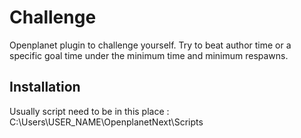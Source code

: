 # Challenge
Openplanet plugin to challenge yourself. Try to beat author time or a specific goal time under the minimum time and minimum respawns.

## Installation

Usually script need to be in this place : C:\Users\USER_NAME\OpenplanetNext\Scripts
